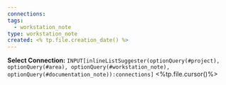 ```yaml
---
connections: 
tags:
  - workstation_note
type: workstation_note
created: <% tp.file.creation_date() %>
---
```

**Select Connection:** `INPUT[inlineListSuggester(optionQuery(#project), optionQuery(#area), optionQuery(#workstation_note), optionQuery(#documentation_note)):connections]` 
<%tp.file.cursor()%>